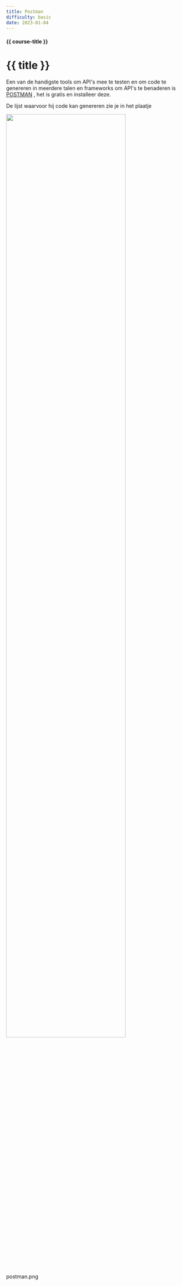 ```yaml
---
title: Postman
difficulty: basic
date: 2023-01-04
---
```


#### {{ course-title }}
# {{ title }}

Een van de handigste tools om API's mee te testen en om code te genereren in meerdere talen en frameworks om API's te benaderen is [POSTMAN](https://www.postman.com/) , het is gratis en installeer deze.

De lijst waarvoor hij code kan genereren zie je in het plaatje

<img src="{{ '/_assets/tools/postman.png' | url }}" style="width:80%;">

postman.png